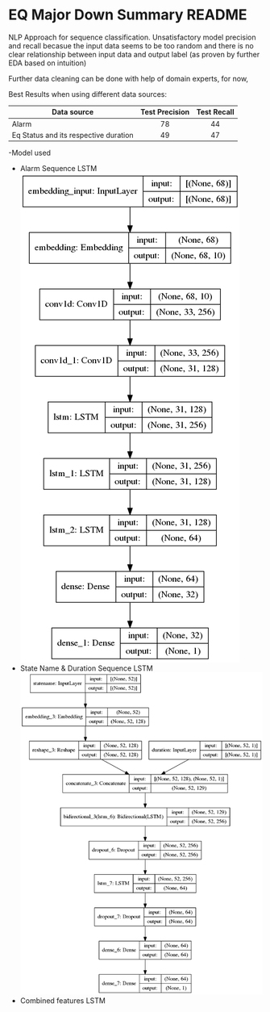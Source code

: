 # EQ Major Down Summary README

NLP Approach for sequence classification. Unsatisfactory model precision and recall becasue the input data seems to be too random and there is no clear relationship between input data and output label (as proven by further EDA based on intuition) <br/>

Further data cleaning can be done with help of domain experts, for now,

Best Results when using different data sources: <br/>

| Data source   | Test Precision | Test Recall  |
| ------------- |:----:|:---:|
| Alarm         | 78 | 44 |
| Eq Status and its respective duration | 49 | 47 |


-Model used <br/>

- Alarm Sequence LSTM  
![AlarmSeq_Model](alarm_seq.png)
- State Name & Duration Sequence LSTM  
![AlarmSeq_Model](statename_seq.png)
- Combined features LSTM




